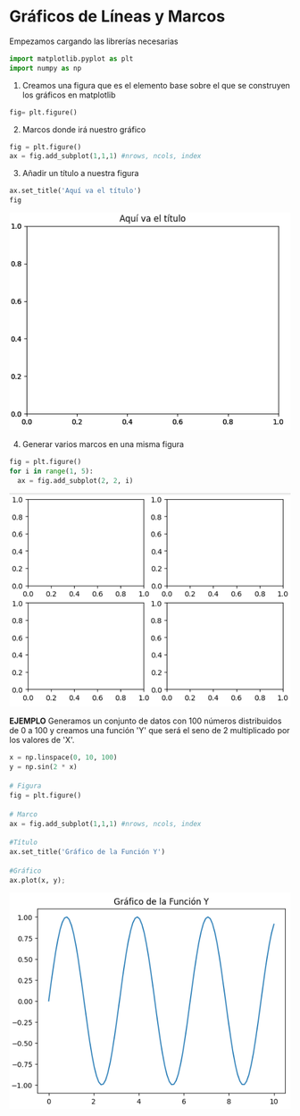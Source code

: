 # Gráficos de Líneas y Marcos

Empezamos cargando las librerías necesarias
``` python
import matplotlib.pyplot as plt
import numpy as np
```

1. Creamos una figura que es el elemento base sobre el que se construyen los gráficos en matplotlib
 ``` python
fig= plt.figure()
```
2. Marcos donde irá nuestro gráfico
```python
fig = plt.figure()
ax = fig.add_subplot(1,1,1) #nrows, ncols, index
```
3. Añadir un título a nuestra figura
 ```python
ax.set_title('Aquí va el título')
fig
```
![Marco con título](https://github.com/Antchica/Python/blob/main/Imagenes/Marco-con-titulo.png)

4. Generar varios marcos en una misma figura
```python
fig = plt.figure()
for i in range(1, 5):
  ax = fig.add_subplot(2, 2, i)
```
![Varios-Marcos](https://github.com/Antchica/Python/blob/main/Imagenes/Varios-marcos.png)

**EJEMPLO**
Generamos un conjunto de datos con 100 números distribuidos de 0 a 100 y creamos una función 'Y' que será el seno de 2 multiplicado por los valores de 'X'.
```python
x = np.linspace(0, 10, 100)
y = np.sin(2 * x)

# Figura
fig = plt.figure()

# Marco
ax = fig.add_subplot(1,1,1) #nrows, ncols, index

#Título
ax.set_title('Gráfico de la Función Y')

#Gráfico
ax.plot(x, y);
```
![Gráfico Función Y](https://github.com/Antchica/Python/blob/main/Imagenes/Gr%C3%A1fico%20funci%C3%B3n%20Y.png)
